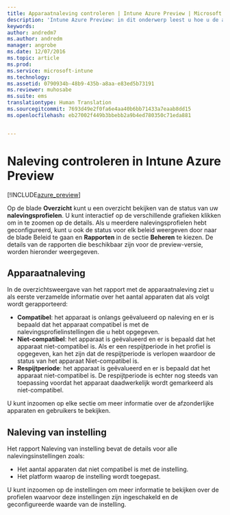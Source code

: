 ```yaml
---
title: Apparaatnaleving controleren | Intune Azure Preview | Microsoft Docs
description: 'Intune Azure Preview: in dit onderwerp leest u hoe u de apparaatnaleving kunt controleren.'
keywords: 
author: andredm7
ms.author: andredm
manager: angrobe
ms.date: 12/07/2016
ms.topic: article
ms.prod: 
ms.service: microsoft-intune
ms.technology: 
ms.assetid: 0790934b-48b9-435b-a8aa-e83ed5b73191
ms.reviewer: muhosabe
ms.suite: ems
translationtype: Human Translation
ms.sourcegitcommit: 7693d49e2f0fa6e4aa40b6bb71433a7eaab8dd15
ms.openlocfilehash: eb27002f449b3bbebb2a9b4ed780350c71eda881


---
```

# <a name="how-to-monitor-compliance-in-intune-azure-preview"></a>Naleving controleren in Intune Azure Preview

[!INCLUDE[azure_preview](../includes/azure_preview.md)]

Op de blade **Overzicht** kunt u een overzicht bekijken van de status van uw **nalevingsprofielen**.
U kunt interactief op de verschillende grafieken klikken om in te zoomen op de details. Als u meerdere nalevingsprofielen hebt geconfigureerd, kunt u ook de status voor elk beleid weergeven door naar de blade Beleid te gaan en **Rapporten** in de sectie **Beheren** te kiezen.  De details van de rapporten die beschikbaar zijn voor de preview-versie, worden hieronder weergegeven.

##  <a name="device-compliance"></a>Apparaatnaleving

In de overzichtsweergave van het rapport met de apparaatnaleving ziet u als eerste verzamelde informatie over het aantal apparaten dat als volgt wordt gerapporteerd:

- **Compatibel**: het apparaat is onlangs geëvalueerd op naleving en er is bepaald dat het apparaat compatibel is met de nalevingsprofielinstellingen die u hebt opgegeven.
- **Niet-compatibel**: het apparaat is geëvalueerd en er is bepaald dat het apparaat niet-compatibel is.  Als er een respijtperiode in het profiel is opgegeven, kan het zijn dat de respijtperiode is verlopen waardoor de status van het apparaat Niet-compatibel is.
- **Respijtperiode**: het apparaat is geëvalueerd en er is bepaald dat het apparaat niet-compatibel is. De respijtperiode is echter nog steeds van toepassing voordat het apparaat daadwerkelijk wordt gemarkeerd als niet-compatibel.

U kunt inzoomen op elke sectie om meer informatie over de afzonderlijke apparaten en gebruikers te bekijken.

## <a name="setting-compliance"></a>Naleving van instelling

Het rapport Naleving van instelling bevat de details voor alle nalevingsinstellingen zoals:

- Het aantal apparaten dat niet compatibel is met de instelling.
- Het platform waarop de instelling wordt toegepast.

U kunt inzoomen op de instellingen om meer informatie te bekijken over de profielen waarvoor deze instellingen zijn ingeschakeld en de geconfigureerde waarde van de instelling.



<!--HONumber=Feb17_HO1-->


